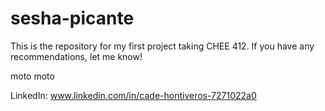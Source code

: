 # sesha-picante
This is the repository for my first project taking CHEE 412. If you have any recommendations, let me know!

moto moto


LinkedIn: www.linkedin.com/in/cade-hontiveros-7271022a0
